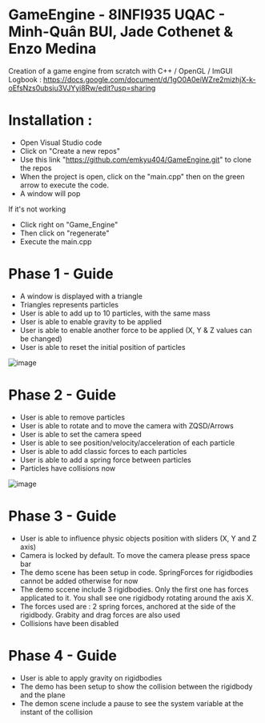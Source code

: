 # GameEngine - 8INFI935 UQAC - Minh-Quân BUI, Jade Cothenet & Enzo Medina

Creation of a game engine from scratch with C++ / OpenGL / ImGUI
Logbook : https://docs.google.com/document/d/1gO0A0eiWZre2mizhjX-k-oEfsNzs0ubsiu3VJYyi8Rw/edit?usp=sharing

# Installation :

+ Open Visual Studio code
+ Click on "Create a new repos" 
+ Use this link "https://github.com/emkyu404/GameEngine.git" to clone the repos
+ When the project is open, click on the "main.cpp" then on the green arrow to execute the code.
+ A window will pop

If it's not working
+ Click right on "Game_Engine"
+ Then click on "regenerate"
+ Execute the main.cpp


# Phase 1 - Guide

+ A window is displayed with a triangle
+ Triangles represents particles
+ User is able to add up to 10 particles, with the same mass
+ User is able to enable gravity to be applied
+ User is able to enable another force to be applied (X, Y & Z values can be changed)
+ User is able to reset the initial position of particles

![image](https://user-images.githubusercontent.com/55577930/192173999-031dc309-1ec7-45a4-b9fa-180e8ec56033.png)

# Phase 2 - Guide 

+ User is able to remove particles
+ User is able to rotate and to move the camera with ZQSD/Arrows 
+ User is able to set the camera speed
+ User is able to see position/velocity/acceleration of each particle
+ User is able to add classic forces to each particles
+ User is able to add a spring force between particles
+ Particles have collisions now 

![image](https://user-images.githubusercontent.com/58985300/197421682-68e2c9ee-c746-476a-acd5-a45e87f72b2f.png)

# Phase 3 - Guide
+ User is able to influence physic objects position with sliders (X, Y and Z axis)
+ Camera is locked by default. To move the camera please press space bar
+ The demo scene has been setup in code. SpringForces for rigidbodies cannot be added otherwise for now
+ The demo sccene include 3 rigidbodies. Only the first one has forces applicated to it. You shall see one rigidbody rotating around the axis X. 
+ The forces used are : 2 spring forces, anchored at the side of the rigidbody. Grabity and drag forces are also used
+ Collisions have been disabled

# Phase 4 - Guide
+ User is able to apply gravity on rigidbodies
+ The demo has been setup to show the collision between the rigidbody and the plane
+ The demon scene include a pause to see the system variable at the instant of the collision
